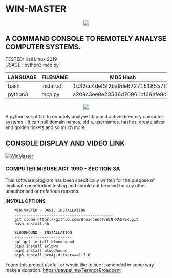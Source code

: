 # WIN-MASTER

<p align="center">
  <img src="https://github.com/BroadbentT/WIN-MASTER/blob/master/header.png">
</p>

## A COMMAND CONSOLE TO REMOTELY ANALYSE COMPUTER SYSTEMS.

TESTED: Kali Linux 2019 <br>
USAGE : python3 mcp.py

| LANGUAGE  | FILENAME   | MD5 Hash                         | Version      |
|------     |------      | -------                          | ----         |
| bash      | install.sh | 1c32cc4def5f2ba9de67271618557f0d | Al@N_3r@dL3y |
| python3   | mcp.py     | a209c3ee0e23536d70961df69efe9cd5 | Al@N_3r@dL3y |

<p align="center">
  <img src="https://github.com/BroadbentT/WIN-MASTER/blob/master/WIN-MASTER.png">
</p>
          	              
A python script file to remotely analyse ldap and active directory computer systems - It can pull domain names, sid's, usernames, hashes, create silver and golden tickets and so much more...

## CONSOLE DISPLAY AND VIDEO LINK
[![WinMaster](https://github.com/BroadbentT/WIN-MASTER/blob/master/picture1.png)](https://youtu.be/6kbGW_IIq2A "MasterConsole")

### COMPUTER MISUSE ACT 1990 - SECTION 3A
This software program has been specifically written for the purpose of legitimate penetration testing and should not be used for any other unauthorised or nefarious reasons.

**INSTALL OPTIONS**

        WIN-MASTER - BASIC INSTALLATION
        -------------------------------------------
        git clone https://github.com/BroadbentT/WIN-MASTER.git
        bash install.sh

        BLOODHOUND - INSTALLATION
        -------------------------
        apt-get install bloodhound
        pip3 install aclpwn
        pip3 install bloodhound
        pip3 install neo4j-driver===1.7.6 

Found this project useful, or would like to see it amended in some way - make a donation.
https://paypal.me/TerenceBroadbent
